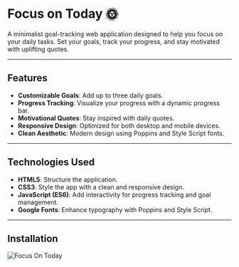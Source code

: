 # Focus on Today 🌞

A minimalist goal-tracking web application designed to help you focus on your daily tasks. Set your goals, track your progress, and stay motivated with uplifting quotes.

---

## Features
- **Customizable Goals**: Add up to three daily goals.
- **Progress Tracking**: Visualize your progress with a dynamic progress bar.
- **Motivational Quotes**: Stay inspired with daily quotes.
- **Responsive Design**: Optimized for both desktop and mobile devices.
- **Clean Aesthetic**: Modern design using Poppins and Style Script fonts.

---

## Technologies Used
- **HTML5**: Structure the application.
- **CSS3**: Style the app with a clean and responsive design.
- **JavaScript (ES6)**: Add interactivity for progress tracking and goal management.
- **Google Fonts**: Enhance typography with Poppins and Style Script.

---

## Installation

![Focus On Today](https://github.com/user-attachments/assets/396b075f-2da6-4a04-846e-dd3bd20ae15a)
